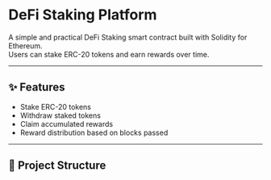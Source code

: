 # DeFi Staking Platform

A simple and practical DeFi Staking smart contract built with Solidity for Ethereum.  
Users can stake ERC-20 tokens and earn rewards over time.

---

## ✨ Features

- Stake ERC-20 tokens
- Withdraw staked tokens
- Claim accumulated rewards
- Reward distribution based on blocks passed

---

## 📂 Project Structure

